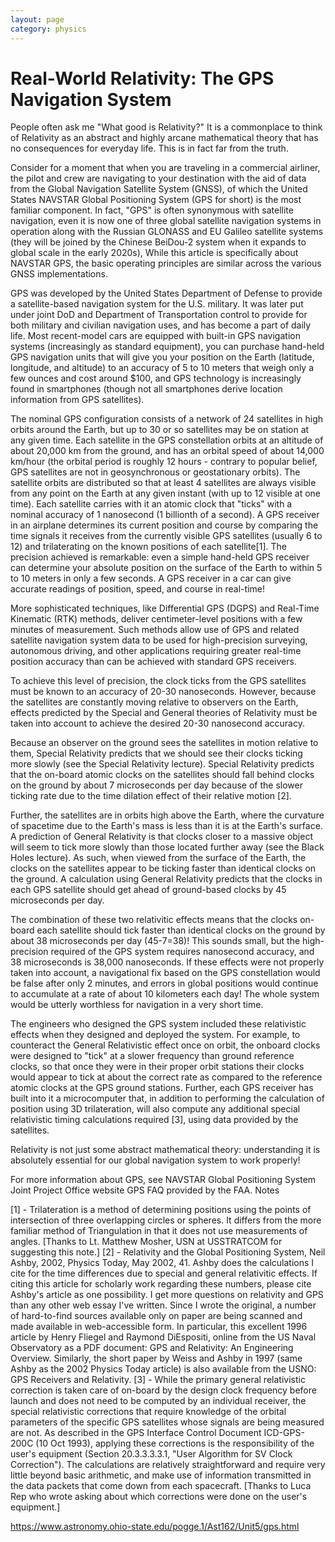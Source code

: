 ```yaml
---
layout: page
category: physics
---
```

# Real-World Relativity: The GPS Navigation System

People often ask me "What good is Relativity?" It is a commonplace to think of Relativity as an abstract and highly arcane mathematical theory that has no consequences for everyday life. This is in fact far from the truth.

Consider for a moment that when you are traveling in a commercial airliner, the pilot and crew are navigating to your destination with the aid of data from the Global Navigation Satellite System (GNSS), of which the United States NAVSTAR Global Positioning System (GPS for short) is the most familiar component. In fact, "GPS" is often synonymous with satellite navigation, even it is now one of three global satellite navigation systems in operation along with the Russian GLONASS and EU Galileo satellite systems (they will be joined by the Chinese BeiDou-2 system when it expands to global scale in the early 2020s), While this article is specifically about NAVSTAR GPS, the basic operating principles are similar across the various GNSS implementations.

GPS was developed by the United States Department of Defense to provide a satellite-based navigation system for the U.S. military. It was later put under joint DoD and Department of Transportation control to provide for both military and civilian navigation uses, and has become a part of daily life. Most recent-model cars are equipped with built-in GPS navigation systems (increasingly as standard equipment), you can purchase hand-held GPS navigation units that will give you your position on the Earth (latitude, longitude, and altitude) to an accuracy of 5 to 10 meters that weigh only a few ounces and cost around $100, and GPS technology is increasingly found in smartphones (though not all smartphones derive location information from GPS satellites).

The nominal GPS configuration consists of a network of 24 satellites in high orbits around the Earth, but up to 30 or so satellites may be on station at any given time. Each satellite in the GPS constellation orbits at an altitude of about 20,000 km from the ground, and has an orbital speed of about 14,000 km/hour (the orbital period is roughly 12 hours - contrary to popular belief, GPS satellites are not in geosynchronous or geostationary orbits). The satellite orbits are distributed so that at least 4 satellites are always visible from any point on the Earth at any given instant (with up to 12 visible at one time). Each satellite carries with it an atomic clock that "ticks" with a nominal accuracy of 1 nanosecond (1 billionth of a second). A GPS receiver in an airplane determines its current position and course by comparing the time signals it receives from the currently visible GPS satellites (usually 6 to 12) and trilaterating on the known positions of each satellite[1]. The precision achieved is remarkable: even a simple hand-held GPS receiver can determine your absolute position on the surface of the Earth to within 5 to 10 meters in only a few seconds. A GPS receiver in a car can give accurate readings of position, speed, and course in real-time!

More sophisticated techniques, like Differential GPS (DGPS) and Real-Time Kinematic (RTK) methods, deliver centimeter-level positions with a few minutes of measurement. Such methods allow use of GPS and related satellite navigation system data to be used for high-precision surveying, autonomous driving, and other applications requiring greater real-time position accuracy than can be achieved with standard GPS receivers.

To achieve this level of precision, the clock ticks from the GPS satellites must be known to an accuracy of 20-30 nanoseconds. However, because the satellites are constantly moving relative to observers on the Earth, effects predicted by the Special and General theories of Relativity must be taken into account to achieve the desired 20-30 nanosecond accuracy.

Because an observer on the ground sees the satellites in motion relative to them, Special Relativity predicts that we should see their clocks ticking more slowly (see the Special Relativity lecture). Special Relativity predicts that the on-board atomic clocks on the satellites should fall behind clocks on the ground by about 7 microseconds per day because of the slower ticking rate due to the time dilation effect of their relative motion [2].

Further, the satellites are in orbits high above the Earth, where the curvature of spacetime due to the Earth's mass is less than it is at the Earth's surface. A prediction of General Relativity is that clocks closer to a massive object will seem to tick more slowly than those located further away (see the Black Holes lecture). As such, when viewed from the surface of the Earth, the clocks on the satellites appear to be ticking faster than identical clocks on the ground. A calculation using General Relativity predicts that the clocks in each GPS satellite should get ahead of ground-based clocks by 45 microseconds per day.

The combination of these two relativitic effects means that the clocks on-board each satellite should tick faster than identical clocks on the ground by about 38 microseconds per day (45-7=38)! This sounds small, but the high-precision required of the GPS system requires nanosecond accuracy, and 38 microseconds is 38,000 nanoseconds. If these effects were not properly taken into account, a navigational fix based on the GPS constellation would be false after only 2 minutes, and errors in global positions would continue to accumulate at a rate of about 10 kilometers each day! The whole system would be utterly worthless for navigation in a very short time.

The engineers who designed the GPS system included these relativistic effects when they designed and deployed the system. For example, to counteract the General Relativistic effect once on orbit, the onboard clocks were designed to "tick" at a slower frequency than ground reference clocks, so that once they were in their proper orbit stations their clocks would appear to tick at about the correct rate as compared to the reference atomic clocks at the GPS ground stations. Further, each GPS receiver has built into it a microcomputer that, in addition to performing the calculation of position using 3D trilateration, will also compute any additional special relativistic timing calculations required [3], using data provided by the satellites.

Relativity is not just some abstract mathematical theory: understanding it is absolutely essential for our global navigation system to work properly!

For more information about GPS, see
NAVSTAR Global Positioning System Joint Project Office website
GPS FAQ provided by the FAA.
Notes

[1] - Trilateration is a method of determining positions using the points of intersection of three overlapping circles or spheres. It differs from the more familiar method of Triangulation in that it does not use measurements of angles.
[Thanks to Lt. Matthew Mosher, USN at USSTRATCOM for suggesting this note.]
[2] - Relativity and the Global Positioning System, Neil Ashby, 2002, Physics Today, May 2002, 41. Ashby does the calculations I cite for the time differences due to special and general relativitic effects. If citing this article for scholarly work regarding these numbers, please cite Ashby's article as one possibility.
I get more questions on relativity and GPS than any other web essay I've written. Since I wrote the original, a number of hard-to-find sources available only on paper are being scanned and made available in web-accessible form. In particular, this excellent 1996 article by Henry Fliegel and Raymond DiEspositi, online from the US Naval Observatory as a PDF document: GPS and Relativity: An Engineering Overview. Similarly, the short paper by Weiss and Ashby in 1997 (same Ashby as the 2002 Physics Today article) is also available from the USNO: GPS Receivers and Relativity.
[3] - While the primary general relativistic correction is taken care of on-board by the design clock frequency before launch and does not need to be computed by an individual receiver, the special relativistic corrections that require knowledge of the orbital parameters of the specific GPS satellites whose signals are being measured are not. As described in the GPS Interface Control Document ICD-GPS-200C (10 Oct 1993), applying these corrections is the responsibility of the user's equipment (Section 20.3.3.3.3.1, "User Algorithm for SV Clock Correction"). The calculations are relatively straightforward and require very little beyond basic arithmetic, and make use of information transmitted in the data packets that come down from each spacecraft.
[Thanks to Luca Rep who wrote asking about which corrections were done on the user's equipment.]


https://www.astronomy.ohio-state.edu/pogge.1/Ast162/Unit5/gps.html

